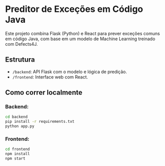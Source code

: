 # Preditor de Exceções em Código Java

Este projeto combina Flask (Python) e React para prever exceções comuns em código Java, com base em um modelo de Machine Learning treinado com Defects4J.

## Estrutura
- `/backend`: API Flask com o modelo e lógica de predição.
- `/frontend`: Interface web com React.

## Como correr localmente

### Backend:
```bash
cd backend
pip install -r requirements.txt
python app.py
```

### Frontend:
```bash
cd frontend
npm install
npm start
```

